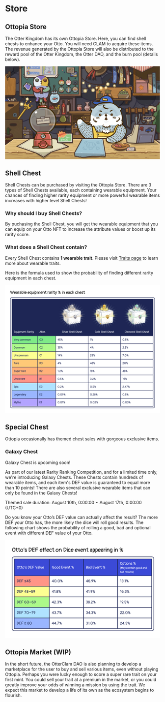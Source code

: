 # Store

## Ottopia Store <a href="#ottopia-store" id="ottopia-store"></a>
The Otter Kingdom has its own Ottopia Store. Here, you can find shell chests to enhance your Otto. You will need CLAM to acquire these items. The revenue generated by the Ottopia Store will also be distributed to the reward pool of the Otter Kingdom, the Otter DAO, and the burn pool (details below). 

![Store](img/Store.jpg)

## Shell Chest <a href="#shell-chest" id="shell-chest"></a>
Shell Chests can be purchased by visiting the Ottopia Store. There are 3 types of Shell Chests available, each containing wearable equipment. Your chances of finding higher rarity equipment or more powerful wearable items increases with higher level Shell Chests!

### Why should I buy Shell Chests?

By puchasing the Shell Chest, you will get the wearable equipment that you can equip on your Otto NFT to increase the attribute values or boost up its rarity score.


### What does a Shell Chest contain?

Every Shell Chest contains **1 wearable trait**. Please visit [Traits page](./traits#wearable-equipment) to learn more about wearable traits.

Here is the formula used to show the probability of finding different rarity equipment in each chest.

![Chest](img/Chest.jpg)

## Special Chest <a href="#shell-chest" id="special-chest"></a>
Ottopia occasionally has themed chest sales with gorgeous exclusive items.


### Galaxy Chest

Galaxy Chest is upcoming soon!

As part of our latest Rarity Ranking Competition, and for a limited time only, we're introducing Galaxy Chests. These Chests contain hundreds of wearable items, and each item's DEF value is guaranteed to equal more than 10 points! There are also several exclusive wearable items that can only be found in the Galaxy Chests!

Themed sale duration: August 10th, 0:00:00 ~ August 17th, 0:00:00 (UTC+0)

<!--Here is the formula used to show the probability of finding different rarity equipment in a Kawaii chest.

![Kawaii](img/kawaii_chest.jpeg)-->

Do you know your Otto’s DEF value can actually affect the result? The more DEF your Otto has, the more likely the dice will roll good results. The following chart shows the probability of rolling a good, bad and optional event with different DEF value of your Otto.

![DEF Effect](img/def-effect-on-dice-event.jpg)


## Ottopia Market (WIP) <a href="#ottopia-market" id="ottopia-market"></a>

In the short future, the OtterClam DAO is also planning to develop a marketplace for the user to buy and sell various items, even without playing Ottopia. Perhaps you were lucky enough to score a super rare trait on your first mint. You could sell your trait at a premium in the market, or you could greatly improve your odds of winning a mission by using the trait. We expect this market to develop a life of its own as the ecosystem begins to flourish.
